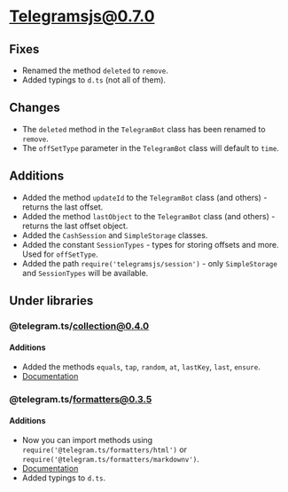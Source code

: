 # Telegramsjs@0.7.0

## Fixes
- Renamed the method `deleted` to `remove`.
- Added typings to `d.ts` (not all of them).

## Changes
- The `deleted` method in the `TelegramBot` class has been renamed to `remove`.
- The `offSetType` parameter in the `TelegramBot` class will default to `time`.

## Additions
- Added the method `updateId` to the `TelegramBot` class (and others) - returns the last offset.
- Added the method `lastObject` to the `TelegramBot` class (and others) - returns the last offset object.
- Added the `CashSession` and `SimpleStorage` classes.
- Added the constant `SessionTypes` - types for storing offsets and more. Used for `offSetType`.
- Added the path `require('telegramsjs/session')` - only `SimpleStorage` and `SessionTypes` will be available.

## Under libraries
### @telegram.ts/collection@0.4.0
#### Additions
- Added the methods `equals`, `tap`, `random`, `at`, `lastKey`, `last`, `ensure`.
- [Documentation](https://telegram-ts-collection.surge.sh/)

### @telegram.ts/formatters@0.3.5
#### Additions
- Now you can import methods using `require('@telegram.ts/formatters/html')` or `require('@telegram.ts/formatters/markdownv')`.
- [Documentation](https://telegram-ts-formatters.surge.sh/)
- Added typings to `d.ts`.